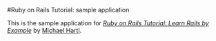 #Ruby on Rails Tutorial: sample application

This is the sample application for
[*Ruby on Rails Tutorial: Learn Rails by Example*](http://railstutorial.org/) by [Michael Hartl](http://michaelhartl.com/).

